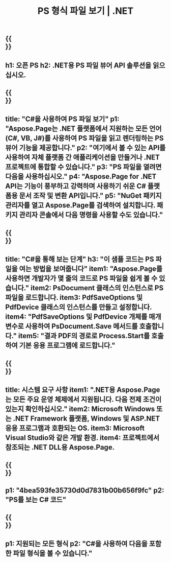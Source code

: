 ﻿---
translation: true
template: /_templates/_viewer-child-net.md
title: PS 형식 파일 보기 | .NET
url: /net/viewer/ps/
description: PS 파일을 보려면 엽니다. .NET Framework 플랫폼, Windows 및 ASP.NET 응용 프로그램에서 PS 문서를 로드, 렌더링 및 표시하는 C# 소스 코드입니다.
informat: PS
otherformats: XPS EPS
---

{{<section banner>}}
---
h1: 오픈 PS
h2: .NET용 PS 파일 뷰어 API 솔루션을 읽으십시오.
---

{{<section overview>}}
---
title: "C#을 사용하여 PS 파일 보기"
p1: "Aspose.Page는 .NET 플랫폼에서 지원하는 모든 언어(C#, VB, J#)를 사용하여 PS 파일을 읽고 렌더링하는 PS 뷰어 기능을 제공합니다."
p2: "여기에서 볼 수 있는 API를 사용하여 자체 플랫폼 간 애플리케이션을 만들거나 .NET 프로젝트에 통합할 수 있습니다."
p3: "PS 파일을 열려면 다음을 사용하십시오."
p4: "Aspose.Page for .NET API는 기능이 풍부하고 강력하며 사용하기 쉬운 C# 플랫폼용 문서 조작 및 변환 API입니다."
p5: "NuGet 패키지 관리자를 열고 Aspose.Page를 검색하여 설치합니다. 패키지 관리자 콘솔에서 다음 명령을 사용할 수도 있습니다."
---

{{<section feature1>}}
---
title: "C#을 통해 보는 단계"
h3: "이 샘플 코드는 PS 파일을 여는 방법을 보여줍니다"
item1: "Aspose.Page를 사용하면 개발자가 몇 줄의 코드로 PS 파일을 쉽게 볼 수 있습니다."
item2: PsDocument 클래스의 인스턴스로 PS 파일을 로드합니다.
item3: PdfSaveOptions 및 PdfDevice 클래스의 인스턴스를 만들고 설정합니다.
item4: "PdfSaveOptions 및 PdfDevice 개체를 매개 변수로 사용하여 PsDocument.Save 메서드를 호출합니다."
item5: "결과 PDF의 경로로 Process.Start를 호출하여 기본 응용 프로그램에 로드합니다."
---

{{<section feature2>}}
---
title: 시스템 요구 사항
item1: ".NET용 Aspose.Page는 모든 주요 운영 체제에서 지원됩니다. 다음 전제 조건이 있는지 확인하십시오."
item2: Microsoft Windows 또는 .NET Framework 플랫폼, Windows 및 ASP.NET 응용 프로그램과 호환되는 OS.
item3: Microsoft Visual Studio와 같은 개발 환경.
item4: 프로젝트에서 참조되는 .NET DLL용 Aspose.Page.
---

{{<section gist>}}
---
p1: "4bea593fe35730d0d7831b00b656f9fc"
p2: "PS를 보는 C# 코드"
---

{{<section otherformats>}}
---
p1: 지원되는 모든 형식
p2: "C#을 사용하여 다음을 포함한 파일 형식을 볼 수 있습니다."
---

